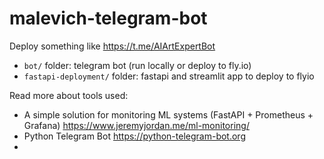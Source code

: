 # malevich-telegram-bot

Deploy something like https://t.me/AIArtExpertBot

- `bot/` folder: telegram bot (run locally or deploy to fly.io)
- `fastapi-deployment/` folder: fastapi and streamlit app to deploy to flyio

Read more about tools used:
- A simple solution for monitoring ML systems (FastAPI + Prometheus + Grafana) https://www.jeremyjordan.me/ml-monitoring/
- Python Telegram Bot https://python-telegram-bot.org
- 
